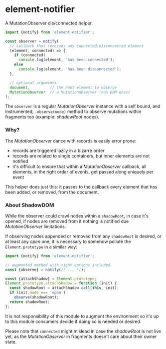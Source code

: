 # element-notifier

A MutationObserver dis/connected helper.

```js
import {notify} from 'element-notifier';

const observer = notify(
  // callback that receives any connected/disconnected element
  (element, connected) => {
    if (connected)
      console.log(element, 'has been connected');
    else
      console.log(element, 'has been disconnected');
  },

  // optional arguments
  document,         // the root element to observe
  MutationObserver  // a MutationObserver (non DOM envs)
);
```

The `observer` is a regular *MutationObserver* instance with a self bound, and instrumented, `.observe(node)` method to observe mutations within fragments too (example: *shadowRoot* nodes).


### Why?

The *MutationObserver* dance with records is easily error prone:

  * records are triggered lazily in a bizarre order
  * records are related to single containers, but inner elements are not notified
  * it's difficult to ensure that within a *MutationObserver* callback, all elements, in the right order of events, get passed along uniquely per event

This helper does just this: it passes to the callback every element that has been added, or removed, from the document.


### About ShadowDOM

While the observer could crawl nodes within a `shadowRoot`, in case it's opened, if nodes are removed from it nothing is notified due *MutationObserver* limitations.

If observing nodes appended or removed from any `shadowRoot` is desired, or at least any *open* one, it is necessary to somehow pollute the `Element.prototype` in a similar way:

```javascript
import {notify} from 'element-notifier';

// augmented method with right options included
const {observe} = notify(/* ... */);

const {attachShadow} = Element.prototype;
Element.prototype.attachShadow = function (init) {
  const shadowRoot = attachShadow.call(this, init);
  if (init.mode === 'open')
    observe(shadowRoot);
  return shadowRoot;
};
```

It is not responsibility of this module to augment the environment so it's up to this module consumers decide if doing so is needed or desired.

Please note that `connected` might mislead in case the *shadowRoot* is not live yet, as the *MutationObserver* in fragments doesn't care about their owner state.
